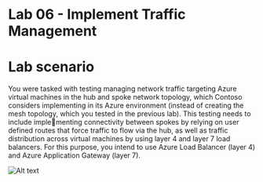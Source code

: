 # Lab 06 - Implement Traffic Management
# Lab scenario

You were tasked with testing managing network traffic targeting Azure virtual machines in the hub and 
spoke network topology, which Contoso considers implementing in its Azure environment (instead of 
creating the mesh topology, which you tested in the previous lab). This testing needs to include implementing connectivity between spokes by relying on user defined routes that force traffic to flow via the 
hub, as well as traffic distribution across virtual machines by using layer 4 and layer 7 load balancers. For 
this purpose, you intend to use Azure Load Balancer (layer 4) and Azure Application Gateway (layer 7).


![Alt text](relative/path/to/desenho.jpg?raw=true "Title")
